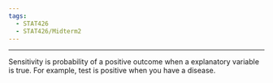 ```yaml
---
tags:
  - STAT426
  - STAT426/Midterm2
---
```

---
Sensitivity is probability of a positive outcome when a explanatory variable is true. For example, test is positive when you have a disease.